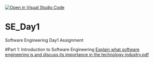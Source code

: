 [![Open in Visual Studio Code](https://classroom.github.com/assets/open-in-vscode-2e0aaae1b6195c2367325f4f02e2d04e9abb55f0b24a779b69b11b9e10269abc.svg)](https://classroom.github.com/online_ide?assignment_repo_id=18342417&assignment_repo_type=AssignmentRepo)
# SE_Day1
Software Engineering Day1 Assignment

#Part 1: Introduction to Software Engineering
[Explain what software engineering is and discuss its importance in the technology industry.pdf](https://github.com/user-attachments/files/18921062/Explain.what.software.engineering.is.and.discuss.its.importance.in.the.technology.industry.pdf)











